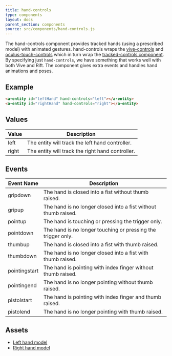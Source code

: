 ```yaml
---
title: hand-controls
type: components
layout: docs
parent_section: components
source: src/components/hand-controls.js
---
```


[tracked]: ./tracked-controls.md
[vive]: ./vive-controls.md
[oculustouch]: ./oculus-touch-controls.md
[daydream]: ./daydream-controls.md

The hand-controls component provides tracked hands (using a prescribed model)
with animated gestures. hand-controls wraps the [vive-controls][vive] and
[oculus-touch-controls][oculustouch] which in turn wrap the [tracked-controls
component][tracked]. By specifying just `hand-controls`, we have something that
works well with both Vive and Rift. The component gives extra events and
handles hand animations and poses.

## Example

```html
<a-entity id="leftHand" hand-controls="left"></a-entity>
<a-entity id="rightHand" hand-controls="right"></a-entity>
```

## Values

| Value | Description                                      |
|-------|--------------------------------------------------|
| left  | The entity will track the left hand controller.  |
| right | The entity will track the right hand controller. |

## Events

| Event Name    | Description                                                    |
| ----------    | -----------                                                    |
| gripdown      | The hand is closed into a fist without thumb raised.           |
| gripup        | The hand is no longer closed into a fist without thumb raised. |
| pointup       | The hand is touching or pressing the trigger only.             |
| pointdown     | The hand is no longer touching or pressing the trigger only.   |
| thumbup       | The hand is closed into a fist with thumb raised.              |
| thumbdown     | The hand is no longer closed into a fist with thumb raised.    |
| pointingstart | The hand is pointing with index finger without thumb raised.   |
| pointingend   | The hand is no longer pointing without thumb raised.           |
| pistolstart   | The hand is pointing with index finger and thumb raised.       |
| pistolend     | The hand is no longer pointing with thumb raised.              |

## Assets

- [Left hand model](https://cdn.aframe.io/controllers/oculus-hands/v2/leftHand.json)
- [Right hand model](https://cdn.aframe.io/controllers/oculus-hands/v2/rightHand.json)
